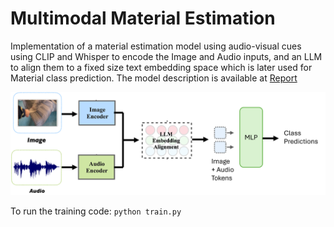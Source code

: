 # Multimodal Material Estimation

Implementation of a material estimation model using audio-visual cues using CLIP and Whisper to encode the Image and Audio inputs, and an LLM to align them to a fixed size text embedding space which is later used for Material class prediction. The model description is available at [Report]([https://github.com/yourusername/your-repo](https://siddharth130500.github.io/images/CSE252D_Final_Project_Report.pdf)) 

![MLP](./mlp.png)

To run the training code:
`python train.py`
